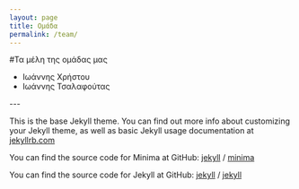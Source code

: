 ```yaml
---
layout: page
title: Ομάδα
permalink: /team/
---
```


#Τα μέλη της ομάδας μας

<ul> 
<li>Ιωάννης Χρήστου</li>
<li>Ιωάννης Τσαλαφούτας</li>
</ul>
---


This is the base Jekyll theme. You can find out more info about customizing your Jekyll theme, as well as basic Jekyll usage documentation at [jekyllrb.com](https://jekyllrb.com/)

You can find the source code for Minima at GitHub:
[jekyll][jekyll-organization] /
[minima](https://github.com/jekyll/minima)

You can find the source code for Jekyll at GitHub:
[jekyll][jekyll-organization] /
[jekyll](https://github.com/jekyll/jekyll)


[jekyll-organization]: https://github.com/jekyll
